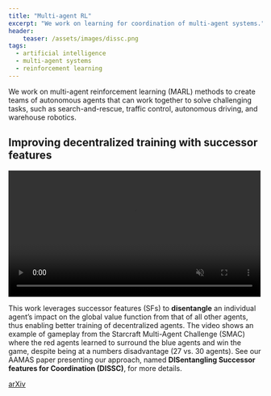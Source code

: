 ```yaml
---
title: "Multi-agent RL"
excerpt: "We work on learning for coordination of multi-agent systems."
header:
    teaser: /assets/images/dissc.png
tags:
  - artificial intelligence
  - multi-agent systems
  - reinforcement learning
---
```


We work on multi-agent reinforcement learning (MARL) methods to create teams of autonomous agents that can work together to solve challenging tasks, such as search-and-rescue, traffic control, autonomous driving, and warehouse robotics.

## Improving decentralized training with successor features

<video muted autoplay="autoplay" loop="loop" width="500px" controls>
  <source src="/assets/videos/dissc.mp4" type="video/mp4">
</video>

This work leverages successor features (SFs) to **disentangle** an individual agent’s impact on the global value function from that of all other agents, thus enabling better training of decentralized agents. The video shows an example of gameplay from the Starcraft Multi-Agent Challenge (SMAC) where the red agents learned to surround the blue agents and win the game, despite being at a numbers disadvantage (27 vs. 30 agents). See our AAMAS paper presenting our approach, named **DISentangling Successor features for Coordination (DISSC)**, for more details.

<div class="row">
    <a href="https://doi.org/10.48550/arXiv.2202.07741" class="button_general">arXiv</a>
    <!-- <a href="#" class="button_general">GitHub</a> -->
</div>

<!-- ## Learning multi-agent roles

This work builds from [DISSC](#improving-decentralized-training-with-successor-features) by leveraging SFs to learn **roles** that individual agents can use within a team, inspired by the use of different positions in team sports like football and basketball. Our preliminary results show **TODO**. -->

<!-- ## Leveraging communication through coordination graphs

This work aims to **TODO**. -->
